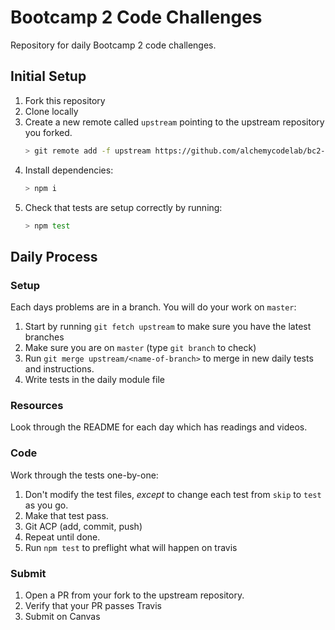 # Bootcamp 2 Code Challenges

Repository for daily Bootcamp 2 code challenges.

## Initial Setup

1. Fork this repository
1. Clone locally
1. Create a new remote called `upstream` pointing to the upstream repository you forked. 
    ```sh
    > git remote add -f upstream https://github.com/alchemycodelab/bc2-code-challenges.git
    ```
1. Install dependencies:
    ```sh
    > npm i
    ```
1. Check that tests are setup correctly by running:
    ```sh
    > npm test
    ```

## Daily Process

### Setup

Each days problems are in a branch. You will do your work on `master`:

1. Start by running `git fetch upstream` to make sure you have the latest branches
1. Make sure you are on `master` (type `git branch` to check)
1. Run `git merge upstream/<name-of-branch>` to merge in new daily tests and instructions.
1. Write tests in the daily module file

### Resources

Look through the README for each day which has readings and videos.

### Code

Work through the tests one-by-one:

1. Don't modify the test files, _except_ to change each test from `skip` to `test` as you go.
1. Make that test pass.
1. Git ACP (add, commit, push)
1. Repeat until done.
1. Run `npm test` to preflight what will happen on travis

### Submit

1. Open a PR from your fork to the upstream repository.
1. Verify that your PR passes Travis
1. Submit on Canvas


